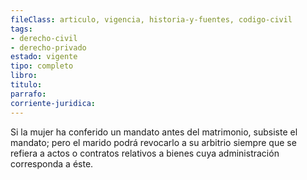 ```yaml
---
fileClass: articulo, vigencia, historia-y-fuentes, codigo-civil
tags:
- derecho-civil
- derecho-privado
estado: vigente
tipo: completo
libro:
titulo:
parrafo:
corriente-juridica:
---
```

Si la mujer ha conferido un mandato antes del matrimonio, subsiste el mandato; pero el marido podrá revocarlo a su arbitrio siempre que se refiera a actos o contratos relativos a bienes cuya administración corresponda a éste.